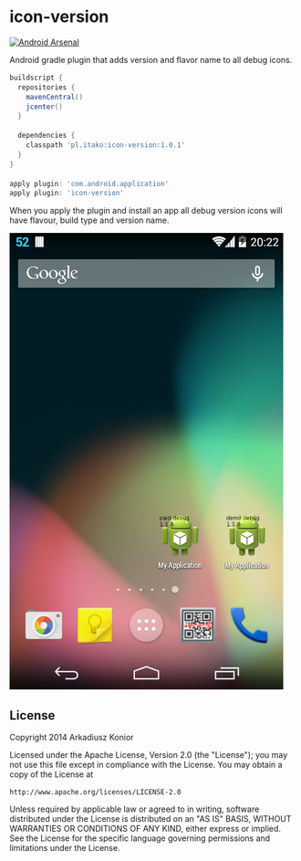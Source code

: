 icon-version
============

[![Android Arsenal](https://img.shields.io/badge/Android%20Arsenal-icon--version-brightgreen.svg?style=flat)](https://android-arsenal.com/details/1/1121)

Android gradle plugin that adds version and flavor name to all debug icons.

```groovy
buildscript {
  repositories {
    mavenCentral()
    jcenter()
  }

  dependencies {
    classpath 'pl.itako:icon-version:1.0.1'
  }
}

apply plugin: 'com.android.application'
apply plugin: 'icon-version'
```

When you apply the plugin and install an app all debug version icons will have flavour, build type and version name.

![Screenshot](doc/icon-version-screenshot.png)

License
--------

Copyright 2014 Arkadiusz Konior

Licensed under the Apache License, Version 2.0 (the "License");
you may not use this file except in compliance with the License.
You may obtain a copy of the License at

    http://www.apache.org/licenses/LICENSE-2.0

Unless required by applicable law or agreed to in writing, software
distributed under the License is distributed on an "AS IS" BASIS,
WITHOUT WARRANTIES OR CONDITIONS OF ANY KIND, either express or implied.
See the License for the specific language governing permissions and
limitations under the License.
